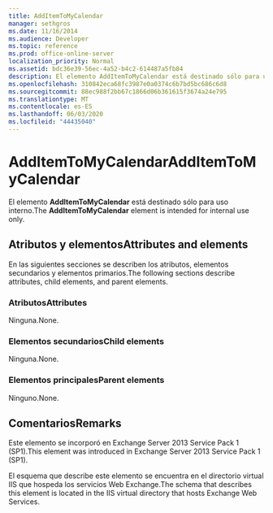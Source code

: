 ```yaml
---
title: AddItemToMyCalendar
manager: sethgros
ms.date: 11/16/2014
ms.audience: Developer
ms.topic: reference
ms.prod: office-online-server
localization_priority: Normal
ms.assetid: bdc36e39-56ec-4a52-b4c2-614487a5fb84
description: El elemento AddItemToMyCalendar está destinado sólo para uso interno.
ms.openlocfilehash: 310842eca68fc3987e0a0374c6b7bd5bc686c6d8
ms.sourcegitcommit: 88ec988f2bb67c1866d06b361615f3674a24e795
ms.translationtype: MT
ms.contentlocale: es-ES
ms.lasthandoff: 06/03/2020
ms.locfileid: "44435040"
---
```

# <a name="additemtomycalendar"></a><span data-ttu-id="9b662-103">AddItemToMyCalendar</span><span class="sxs-lookup"><span data-stu-id="9b662-103">AddItemToMyCalendar</span></span>

<span data-ttu-id="9b662-104">El elemento **AddItemToMyCalendar** está destinado sólo para uso interno.</span><span class="sxs-lookup"><span data-stu-id="9b662-104">The **AddItemToMyCalendar** element is intended for internal use only.</span></span> 

## <a name="attributes-and-elements"></a><span data-ttu-id="9b662-105">Atributos y elementos</span><span class="sxs-lookup"><span data-stu-id="9b662-105">Attributes and elements</span></span>

<span data-ttu-id="9b662-106">En las siguientes secciones se describen los atributos, elementos secundarios y elementos primarios.</span><span class="sxs-lookup"><span data-stu-id="9b662-106">The following sections describe attributes, child elements, and parent elements.</span></span>
  
### <a name="attributes"></a><span data-ttu-id="9b662-107">Atributos</span><span class="sxs-lookup"><span data-stu-id="9b662-107">Attributes</span></span>

<span data-ttu-id="9b662-108">Ninguna.</span><span class="sxs-lookup"><span data-stu-id="9b662-108">None.</span></span>
  
### <a name="child-elements"></a><span data-ttu-id="9b662-109">Elementos secundarios</span><span class="sxs-lookup"><span data-stu-id="9b662-109">Child elements</span></span>

<span data-ttu-id="9b662-110">Ninguna.</span><span class="sxs-lookup"><span data-stu-id="9b662-110">None.</span></span>
  
### <a name="parent-elements"></a><span data-ttu-id="9b662-111">Elementos principales</span><span class="sxs-lookup"><span data-stu-id="9b662-111">Parent elements</span></span>

<span data-ttu-id="9b662-112">Ninguno.</span><span class="sxs-lookup"><span data-stu-id="9b662-112">None.</span></span>
  
## <a name="remarks"></a><span data-ttu-id="9b662-113">Comentarios</span><span class="sxs-lookup"><span data-stu-id="9b662-113">Remarks</span></span>

<span data-ttu-id="9b662-114">Este elemento se incorporó en Exchange Server 2013 Service Pack 1 (SP1).</span><span class="sxs-lookup"><span data-stu-id="9b662-114">This element was introduced in Exchange Server 2013 Service Pack 1 (SP1).</span></span>
  
<span data-ttu-id="9b662-115">El esquema que describe este elemento se encuentra en el directorio virtual IIS que hospeda los servicios Web Exchange.</span><span class="sxs-lookup"><span data-stu-id="9b662-115">The schema that describes this element is located in the IIS virtual directory that hosts Exchange Web Services.</span></span>
  

